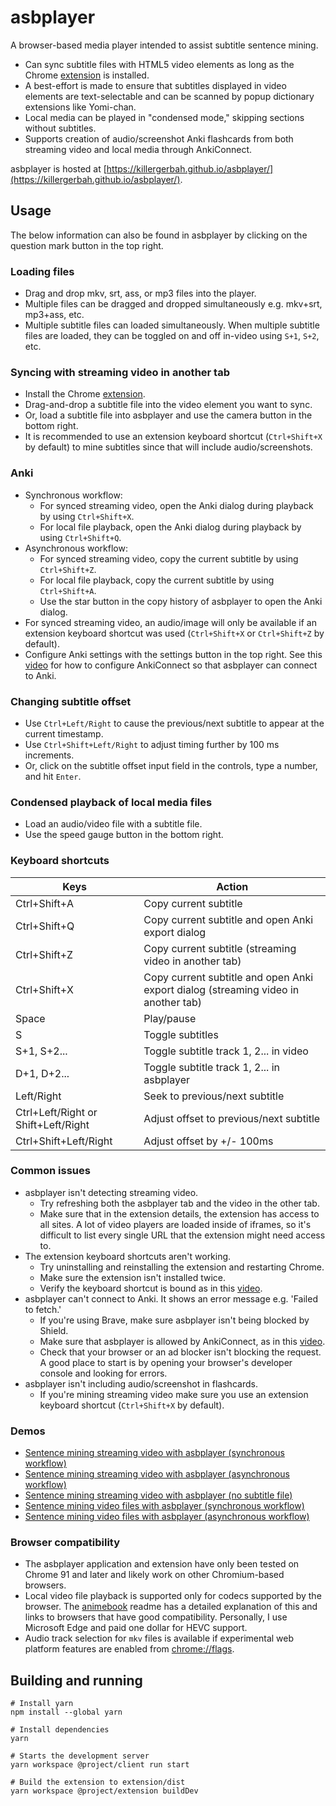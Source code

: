 # asbplayer

A browser-based media player intended to assist subtitle sentence mining.

- Can sync subtitle files with HTML5 video elements as long as the Chrome [extension](https://github.com/killergerbah/asbplayer/releases/latest) is installed.
- A best-effort is made to ensure that subtitles displayed in video elements are text-selectable and can be scanned by
  popup dictionary extensions like Yomi-chan.
- Local media can be played in "condensed mode," skipping sections without subtitles.
- Supports creation of audio/screenshot Anki flashcards from both streaming video and local media through AnkiConnect.

asbplayer is hosted at [https://killergerbah.github.io/asbplayer/](https://killergerbah.github.io/asbplayer/).

## Usage
The below information can also be found in asbplayer by clicking on the question mark button in the top right.

### Loading files
- Drag and drop mkv, srt, ass, or mp3 files into the player.
- Multiple files can be dragged and dropped simultaneously e.g. mkv+srt, mp3+ass, etc.
- Multiple subtitle files can loaded simultaneously. When multiple subtitle files are loaded, they can be toggled on and off in-video using `S+1`, `S+2`, etc.

### Syncing with streaming video in another tab
- Install the Chrome [extension](https://github.com/killergerbah/asbplayer/releases/latest).
- Drag-and-drop a subtitle file into the video element you want to sync.
- Or, load a subtitle file into asbplayer and use the camera button in the bottom right.
- It is recommended to use an extension keyboard shortcut (`Ctrl+Shift+X` by default) to mine subtitles since that will include audio/screenshots.

### Anki
- Synchronous workflow:
    - For synced streaming video, open the Anki dialog during playback by using `Ctrl+Shift+X`.
    - For local file playback, open the Anki dialog during playback by using `Ctrl+Shift+Q`.
- Asynchronous workflow:
    - For synced streaming video, copy the current subtitle by using `Ctrl+Shift+Z`.
    - For local file playback, copy the current subtitle by using `Ctrl+Shift+A`.
    - Use the star button in the copy history of asbplayer to open the Anki dialog.
- For synced streaming video, an audio/image will only be available if an extension keyboard shortcut was used (`Ctrl+Shift+X` or `Ctrl+Shift+Z` by default).
- Configure Anki settings with the settings button in the top right. See this [video](https://youtu.be/Mv7fEVb6PHo?t=44) for how to configure AnkiConnect so that asbplayer can connect to Anki.

### Changing subtitle offset
- Use `Ctrl+Left/Right` to cause the previous/next subtitle to appear at the current timestamp.
- Use `Ctrl+Shift+Left/Right` to adjust timing further by 100 ms increments.
- Or, click on the subtitle offset input field in the controls, type a number, and hit `Enter`.

### Condensed playback of local media files
- Load an audio/video file with a subtitle file.
- Use the speed gauge button in the bottom right.

### Keyboard shortcuts
|Keys        | Action              |
|------------|---------------------|
|Ctrl+Shift+A|Copy current subtitle|
|Ctrl+Shift+Q|Copy current subtitle and open Anki export dialog|
|Ctrl+Shift+Z|Copy current subtitle (streaming video in another tab)|
|Ctrl+Shift+X|Copy current subtitle and open Anki export dialog (streaming video in another tab)|     
|Space|Play/pause|
|S|Toggle subtitles|
|S+1, S+2...|Toggle subtitle track 1, 2... in video|
|D+1, D+2...|Toggle subtitle track 1, 2... in asbplayer|
|Left/Right|Seek to previous/next subtitle|
|Ctrl+Left/Right or Shift+Left/Right|Adjust offset to previous/next subtitle
|Ctrl+Shift+Left/Right|Adjust offset by +/- 100ms|

### Common issues
- asbplayer isn't detecting streaming video.
    - Try refreshing both the asbplayer tab and the video in the other tab.
    - Make sure that in the extension details, the extension has access to all sites.
      A lot of video players are loaded inside of iframes, so it's difficult to
      list every single URL that the extension might need access to.
- The extension keyboard shortcuts aren't working.
    - Try uninstalling and reinstalling the extension and restarting Chrome.
    - Make sure the extension isn't installed twice.
    - Verify the keyboard shortcut is bound as in this [video](https://youtu.be/wYWbgovfNlI).
- asbplayer can't connect to Anki. It shows an error message e.g. 'Failed to fetch.'
    - If you're using Brave, make sure asbplayer isn't being blocked by Shield.
    - Make sure that asbplayer is allowed by AnkiConnect, as in this [video](https://youtu.be/Mv7fEVb6PHo?t=44).
    - Check that your browser or an ad blocker isn't blocking the request. A good place to start is by opening your browser's developer console and looking for errors.
- asbplayer isn't including audio/screenshot in flashcards.
    - If you're mining streaming video make sure you use an extension keyboard shortcut (`Ctrl+Shift+X` by default).
### Demos

- [Sentence mining streaming video with asbplayer (synchronous workflow)](https://www.youtube.com/watch?v=W9Lf3C7sRzc)
- [Sentence mining streaming video with asbplayer (asynchronous workflow)](https://www.youtube.com/watch?v=kJXVVixD8H8)
- [Sentence mining streaming video with asbplayer (no subtitle file)](https://www.youtube.com/watch?v=sgrJF99WX-Q)
- [Sentence mining video files with asbplayer (synchronous workflow)](https://www.youtube.com/watch?v=J3E82spYqIk)
- [Sentence mining video files with asbplayer (asynchronous workflow)](https://www.youtube.com/watch?v=HsrrpnfM4pI)

### Browser compatibility

- The asbplayer application and extension have only been tested on Chrome 91 and later and likely work on other Chromium-based browsers.
- Local video file playback is supported only for codecs supported by the browser. The [animebook](https://github.com/animebook/animebook.github.io#video-format-support) readme has a detailed explanation of this and links
  to browsers that have good compatibility. Personally, I use Microsoft Edge and paid one dollar for HEVC support.
- Audio track selection for `mkv` files is available if experimental web platform features are enabled from [chrome://flags](chrome://flags).

## Building and running
```
# Install yarn
npm install --global yarn

# Install dependencies
yarn

# Starts the development server
yarn workspace @project/client run start 

# Build the extension to extension/dist
yarn workspace @project/extension buildDev 
```
